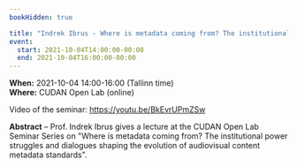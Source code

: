 ```yaml
---
bookHidden: true

title: "Indrek Ibrus - Where is metadata coming from? The institutional power struggles and dialogues shaping the evolution of audiovisual content metadata standards"
event:
  start: 2021-10-04T14:00:00-00:00
  end: 2021-10-04T16:00:00-00:00
---
```


**When:** 2021-10-04 14:00-16:00 (Tallinn time)  
**Where:** CUDAN Open Lab (online)      

Video of the seminar: https://youtu.be/BkEvrUPmZSw   

<!--more-->
**Abstract** – Prof. Indrek Ibrus gives a lecture at the CUDAN Open Lab Seminar Series on "Where is metadata coming from? The institutional power struggles and dialogues shaping the evolution of audiovisual content metadata standards".
